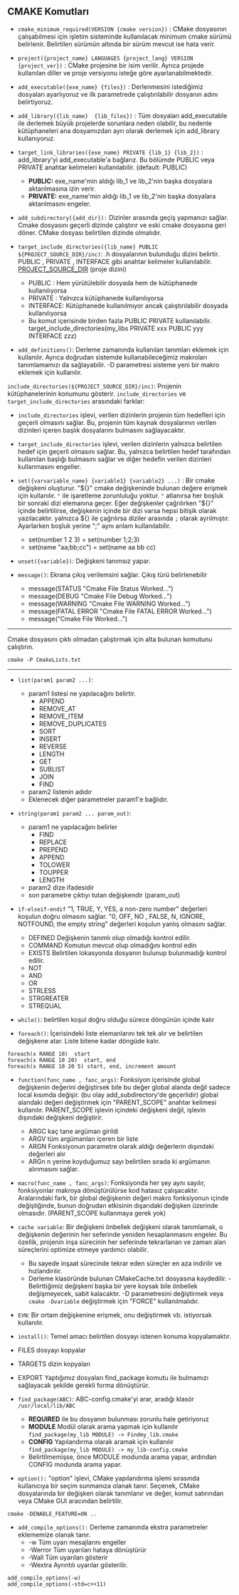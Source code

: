 ## CMAKE Komutları
- `cmake_minimum_required(VERSION {cmake version})` : CMake dosyasının çalışabilmesi için işletim sisteminde kullanılacak minimum cmake sürümü belirlenir. Belirtilen sürümün altında bir sürüm mevcut ise hata verir.

- `project({project_name} LANGUAGES {project_lang} VERSION {project_ver})` : CMake projesine bir isim verilir. Ayrıca projede kullanılan diller ve proje versiyonu isteğe göre ayarlanabilmektedir.

- `add_executable({exe_name} {files})` : Derlenmesini istediğimiz dosyaları ayarlıyoruz ve ilk parametrede çalıştırılabilir dosyanın adını belirtiyoruz.

- `add_library({lib_name}  {lib_files})` : Tüm dosyaları add_executable ile derlemek büyük projelerde sorunlara neden olabilir, bu nedenle kütüphaneleri ana dosyamızdan ayrı olarak derlemek için add_library kullanıyoruz.

- `target_link_libraries({exe_name} PRIVATE {lib_1} {lib_2})` : add_library'yi add_executable'a bağlarız. Bu bölümde PUBLIC veya PRIVATE anahtar kelimeleri kullanılabilir. (default: PUBLIC)
  - **PUBLIC:** exe_name'min aldığı lib_1 ve lib_2'nin başka dosyalara aktarılmasına izin verir.
  - **PRIVATE:** exe_name'min aldığı lib_1 ve lib_2'nin başka dosyalara aktarılmasını engeler.

- `add_subdirectory({add_dir}):` Dizinler arasında geçiş yapmanızı sağlar. Cmake dosyasını geçerli dizinde çalıştırır ve eski cmake dosyasına geri döner. CMake dosyası belirtilen dizinde olmalıdır.

- `target_include_directories({lib_name} PUBLIC ${PROJECT_SOURCE_DIR}/inc)`: .h dosyalarının bulunduğu dizini belirtir. PUBLIC , PRIVATE , INTERFACE gibi anahtar kelimeler kullanılabilir. <u>PROJECT_SOURCE_DIR</u> (proje dizini)
  - PUBLIC : Hem yürütülebilir dosyada hem de kütüphanede kullanılıyorsa
  - PRIVATE : Yalnızca kütüphanede kullanılıyorsa
  - INTERFACE: Kütüphanede kullanılmıyor ancak çalıştırılabilir dosyada kullanılıyorsa
  - Bu komut içerisinde birden fazla PUBLIC PRIVATE kullanılabilir. target_include_directories(my_libs PRIVATE xxx PUBLIC yyy INTERFACE zzz)

- `add_definitions()`: Derleme zamanında kullanılan tanımları eklemek için kullanılır. Ayrıca doğrudan sistemde kullanabileceğimiz makroları tanımlamamızı da sağlayabilir. -D parametresi sisteme yeni bir makro eklemek için kullanılır.

`include_directories(${PROJECT_SOURCE_DIR}/inc)`: Projenin kütüphanelerinin konumunu gösterir. `include_directories` ve `target_include_directories` arasındaki farklar:
- `include_directories` işlevi, verilen dizinlerin projenin tüm hedefleri için geçerli olmasını sağlar. Bu, projenin tüm kaynak dosyalarının verilen dizinleri içeren başlık dosyalarını bulmasını sağlayacaktır.
- `target_include_directories` işlevi, verilen dizinlerin yalnızca belirtilen hedef için geçerli olmasını sağlar. Bu, yalnızca belirtilen hedef tarafından kullanılan başlığı bulmasını sağlar ve diğer hedefin verilen dizinleri kullanmasını engeller.

- `set({varvariable_name} {variable1} {variable2} ...)` : Bir cmake değişkeni oluşturur. "\${}" cmake değişkeninde bulunan değere erişmek için kullanılır. `"` ile işaretleme zorunluluğu yoktur. `"` atlanırsa her boşluk bir sonraki dizi elemanına geçer. Eğer değişkenler çağrılırken "\${}" içinde belirtilirse, değişkenin içinde bir dizi varsa hepsi bitişik olarak yazılacaktır. yalnızca ${} ile çağrılırsa diziler arasında `;` olarak ayrılmıştır. Ayarlarken boşluk yerine ";" aynı anlam kullanılabilir.
  - set(number 1 2 3) = set(number 1;2;3)
  - set(name "aa;bb;cc") = set(name aa bb cc)

- `unset({variable})`: Değişkeni tanımsız yapar.

- `message()`: Ekrana çıkış verilemsini sağlar. Çıkış türü belirlenebilir
  - message(STATUS "Cmake File Status Worked...")
  - message(DEBUG "Cmake File Debug Worked...")
  - message(WARNING "Cmake File WARNING Worked...")
  - message(FATAL ERROR "Cmake File FATAL ERROR Worked...")
  - message("Cmake File Worked...") 

---
Cmake dosyasını çıktı olmadan çalıştırmak için alta bulunan komutunu çalıştırın.
```
cmake -P CmakeLists.txt
```
---
- `list(param1 param2 ...)`: 
  - param1 listesi ne yapılacağını belirtir.
      - APPEND
      - REMOVE_AT
      - REMOVE_ITEM
      - REMOVE_DUPLICATES
      - SORT
      - INSERT
      - REVERSE
      - LENGTH
      - GET
      - SUBLIST
      - JOIN
      - FIND
  - param2 listenin adıdır
  - Eklenecek diğer parametreler param1'e bağlıdır.
- `string(param1 param2 ... param_out)`: 
  - param1 ne yapılacağını belirler
      - FIND
      - REPLACE
      - PREPEND
      - APPEND
      - TOLOWER
      - TOUPPER
      - LENGTH
  - param2 dize ifadesidir
  - son parametre çıktıyı tutan değişkendir (param_out)

- `if-elseif-endif` ​​"1, TRUE, Y, YES, a non-zero number" değerleri koşulun doğru olmasını sağlar. ​​"0, OFF, NO , FALSE, N, IGNORE, NOTFOUND, the empty string" değerleri koşulun yanlış olmasını sağlar.
  - DEFINED Değişkenin tanımlı olup olmadığı kontrol edilir.
  - COMMAND Komutun mevcut olup olmadığını kontrol edin
  - EXISTS  Belirtilen lokasyonda dosyanın bulunup bulunmadığı kontrol edilir.
  - NOT
  - AND
  - OR
  - STRLESS
  - STRGREATER
  - STREQUAL

- `while()`: belirtilen koşul doğru olduğu sürece döngünün içinde kalır

- `foreach()`: İçerisindeki liste elemanlarını tek tek alır ve belirtilen değişkene atar. Liste bitene kadar döngüde kalır.

```
foreach(x RANGE 10)  start
foreach(x RANGE 10 20)  start, end
foreach(x RANGE 10 20 5) start, end, increment amount
```

- `function(func_name , fanc_args)`: Fonksiyon içerisinde global değişkenin değerini değiştirsek bile bu değer global alanda değil sadece local kısımda değişir. (bu olay add_subdirectory'de geçerlidir) global alandaki değeri değiştirmek için "PARENT_SCOPE" anahtar kelimesi kullanılır. PARENT_SCOPE işlevin içindeki değişkeni değil, işlevin dışındaki değişkeni değiştirir.
  - ARGC kaç tane argüman girildi
  - ARGV tüm argümanları içeren bir liste
  - ARGN Fonksiyonun parametre olarak aldığı değerlerin dışındaki değerleri alır
  - ARGn n yerine koyduğumuz sayı belirtilen sırada ki argümanın alınmasını sağlar.

- `macro(func_name , fanc_args)`: Fonksiyonda her şey aynı sayılır, fonksiyonlar makroya dönüştürülürse kod hatasız çalışacaktır. Aralarındaki fark, bir global değişkenin değeri makro fonksiyonun içinde değiştiğinde, bunun doğrudan etkisinin dışarıdaki değişken üzerinde olmasıdır. (PARENT_SCOPE kullanmaya gerek yok)

- `cache variable`: Bir değişkeni önbellek değişkeni olarak tanımlamak, o değişkenin değerinin her seferinde yeniden hesaplanmasını  engeler. Bu özellik, projenin inşa sürecinin her seferinde tekrarlanan ve zaman alan süreçlerini optimize etmeye yardımcı olabilir. 
  - Bu sayede inşaat sürecinde tekrar eden süreçler en aza indirilir ve hızlandırılır.
  - Derleme klasöründe bulunan CMakeCache.txt dosyasına kaydedilir.
  -Belirttiğimiz değişkeni başka bir yere koysak bile önbellek değişmeyecek, sabit kalacaktır. -D parametresini değiştirmek veya `cmake -Dvariable` değiştirmek için "FORCE" kullanılmalıdır.

- `EVN`: Bir ortam değişkenine erişmek, onu değiştirmek vb. istiyorsak kullanılır. 

- `install()`: Temel amacı belirtilen dosyayı istenen konuma kopyalamaktır.
- FILES dosyayı kopyalar
- TARGETS dizin kopyaları
- EXPORT Yaptığımız dosyaları find_package komutu ile bulmamızı sağlayacak şekilde gerekli forma dönüştürür.

- `find_package(ABC)`:  ABC-config.cmake'yi arar, aradığı klasör `/usr/local/lib/ABC`
  - **REQUIRED** ile bu dosyanın bulunması zorunlu hale getiriyoruz
  - **MODULE** Modül olarak arama yapmak için kullanılır `find_package(my_lib MODULE) -> Findmy_lib.cmake`
  - **CONFIG** Yapılandırma olarak aramak için kullanılır `find_package(my_lib MODULE) -> my_lib-config.cmake`
  - Belirtilmemişse, önce MODULE modunda arama yapar, ardından CONFIG modunda arama yapar.

- `option():` "option" işlevi, CMake yapılandırma işlemi sırasında kullanıcıya bir seçim sunmanıza olanak tanır. Seçenek, CMake dosyalarında bir değişken olarak tanımlanır ve değer, komut satırından veya CMake GUI aracından belirtilir.

```
cmake -DENABLE_FEATURE=ON ..
```
- `add_compile_options():` Derleme zamanında ekstra parametreler eklememize olanak tanır.
  - -w        Tüm uyarı mesajlarını engeller
  - -Werror   Tüm uyarıları hataya dönüştürür
  - -Wall     Tüm uyarıları gösterir
  - -Wextra   Ayrıntılı uyarılar gösterilir.

```
add_compile_options(-w)
add_compile_options(-std=c++11)
```
